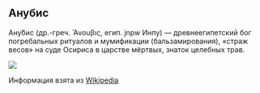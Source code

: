 ## Анубис
Ану́бис (др.-греч. Ἄνουβις, егип. jnpw Инпу) — древнеегипетский бог погребальных ритуалов и мумификации (бальзамирования), «страж весов» на суде Осириса в царстве мёртвых, знаток целебных трав.

![](https://pickimage.ru/wp-content/uploads/2021/04/anubis1.jpg)

Информация взята из [Wikipedia](https://ru.wikipedia.org/wiki/Анубис)